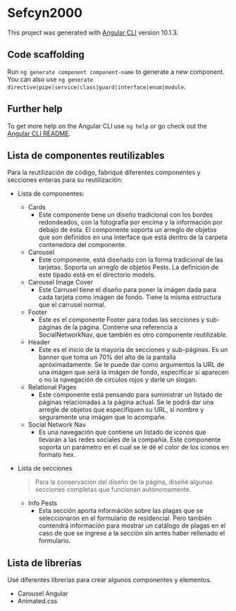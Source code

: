 # Sefcyn2000

This project was generated with [Angular CLI](https://github.com/angular/angular-cli) version 10.1.3.

## Code scaffolding

Run `ng generate component component-name` to generate a new component. You can also
use `ng generate directive|pipe|service|class|guard|interface|enum|module`.

## Further help

To get more help on the Angular CLI use `ng help` or go check out
the [Angular CLI README](https://github.com/angular/angular-cli/blob/master/README.md).

## Lista de componentes reutilizables

Para la reutilización de código, fabriqué diferentes componentes y secciones enteras para su reutilización:

- Lista de componentes:
  - Cards
    - Este componente tiene un diseño tradicional con los bordes redondeados, con la fotografía por encima y la
      información por debajo de ésta. El componente soporta un arreglo de objetos que son definidos en una interface que
      está dentro de la carpeta contenedora del componente.
  - Carousel
    - Este componente, está diseñado con la forma tradicional de las tarjetas. Soporta un arreglo de objetos Pests. La
      definición de este tipado está en el directorio models.
  - Carousel Image Cover
    - Este Carrusel tiene el diseño para poner la imágen dada para cada tarjeta como imágen de fondo. Tiene la misma
      estructura que el carrusel normal.
  - Footer
    - Este es el componente Footer para todas las secciones y sub-páginas de la página. Contiene una referencia a
      SocialNetworkNav, que también es otro componente reutilizable.
  - Header
    - Este es el inicio de la mayoría de secciones y sub-páginas. Es un banner que toma un 70% del alto de la pantalla
      apróximadamente. Se le puede dar como argumentos la URL de una imágen que será la imágen de fondo, especificar si
      aparecen o no la navegación de circulos rojos y darle un slogan.
  - Relational Pages
    - Este componente está pensando para suministrar un listado de páginas relacionadas a la página actual. Se le podrá
      dar una arregle de objetos que especifíquen su URL, si nombre y seguramente una imágen que lo acompañe.
  - Social Network Nav
    - Es una navegación que contiene un listado de iconos que llevarán a las redes sociales de la compañía. Este
      componente soporta un parámetro en el cual se le dé el color de los iconos en formato hex.

- Lista de secciones
  > Para la conservación del diseño de la página, diseñé algunas secciones completas que funcionan autónomamente.
  - Info Pests
    - Esta sección aporta információn sobre las plagas que se seleccionaron en el formulario de residencial. Pero
      también contendrá información para mostrar un catálogo de plagas en el caso de que se ingrese a la sección sin
      antes haber rellenado el formulario.

## Lista de librerías

Usé diferentes librerías para crear algunos componentes y elementos.

- Carousel Angular
- Animated.css
